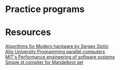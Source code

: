 # Practice programs

# Resources

[Algorithms for Modern hardware by Sergey Slotin](https://en.algorithmica.org/hpc/)
\
[Alto University Programming parallel computers](https://ppc.cs.aalto.fi/) \
[MIT's Performance engineering of software systems](https://ocw.mit.edu/courses/6-172-performance-engineering-of-software-systems-fall-2018/)
\
[Simple jit complier for Mandelbrot set](https://github.com/spencertipping/jit-tutorial)
